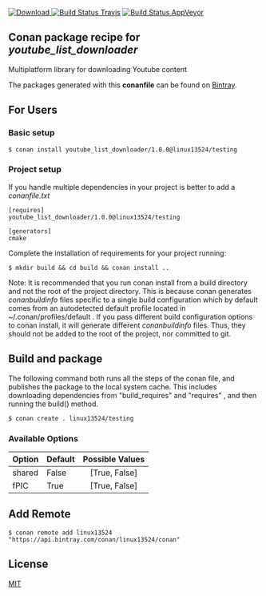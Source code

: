 [![Download](https://api.bintray.com/packages/linux13524/conan/youtube_list_downloader%3Alinux13524/images/download.svg) ](https://bintray.com/linux13524/conan/youtube_list_downloader%3Alinux13524/_latestVersion)
[![Build Status Travis](https://travis-ci.com/Linux13524/YoutubeListDownloader.svg?branch=testing%2F1.0.0)](https://travis-ci.com/Linux13524/YoutubeListDownloader)
[![Build Status AppVeyor](https://ci.appveyor.com/api/projects/status/github/linux13524/youtubelistdownloader?branch=testing%2F1.0.0&svg=true)](https://ci.appveyor.com/project/linux13524/youtubelistdownloader)

## Conan package recipe for *youtube_list_downloader*

Multiplatform library for downloading Youtube content

The packages generated with this **conanfile** can be found on [Bintray](https://bintray.com/linux13524/conan/youtube_list_downloader%3Alinux13524).



## For Users

### Basic setup

    $ conan install youtube_list_downloader/1.0.0@linux13524/testing

### Project setup

If you handle multiple dependencies in your project is better to add a *conanfile.txt*

    [requires]
    youtube_list_downloader/1.0.0@linux13524/testing

    [generators]
    cmake

Complete the installation of requirements for your project running:

    $ mkdir build && cd build && conan install ..

Note: It is recommended that you run conan install from a build directory and not the root of the project directory.  This is because conan generates *conanbuildinfo* files specific to a single build configuration which by default comes from an autodetected default profile located in ~/.conan/profiles/default .  If you pass different build configuration options to conan install, it will generate different *conanbuildinfo* files.  Thus, they should not be added to the root of the project, nor committed to git.


## Build and package

The following command both runs all the steps of the conan file, and publishes the package to the local system cache.  This includes downloading dependencies from "build_requires" and "requires" , and then running the build() method.

    $ conan create . linux13524/testing


### Available Options
| Option        | Default | Possible Values  |
| ------------- |:----------------- |:------------:|
| shared      | False |  [True, False] |
| fPIC      | True |  [True, False] |


## Add Remote

    $ conan remote add linux13524 "https://api.bintray.com/conan/linux13524/conan"


## License

[MIT](https://github.com/Linux13524/Youtube-List-Downloader/blob/testing/1.0.0/LICENSE.md)

